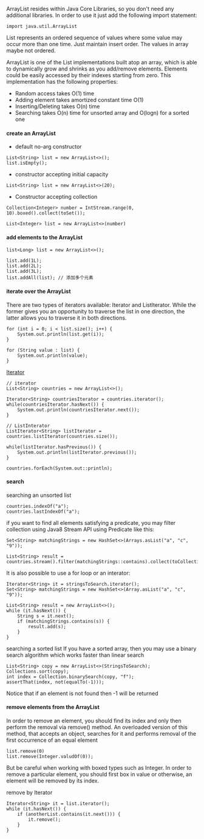 ArrayList resides within Java Core Libraries, so you don't need any additional libraries.
In order to use it just add the following import statement:

```import java.util.ArrayList```

List represents an ordered sequence of values where some value may occur more than one time.
Just maintain insert order. The values in array maybe not ordered.


ArrayList is one of the List implementations built atop an array, which is able to dynamically grow and shrinks 
as you add/remove elements. Elements could be easily accessed by their indexes starting from zero. This implementation
has the following properties:
* Random access takes O(1) time
* Adding element takes amortized constant time O(1)
* Inserting/Deleting takes O(n) time
* Searching takes O(n) time for unsorted array and O(logn) for a sorted one

#### create an  ArrayList
* default no-arg constructor
```aidl
List<String> list = new ArrayList<>();
list.isEmpty();
```
* constructor accepting initial capacity
```
List<String> list = new ArrayList<>(20);
```
* Constructor accepting collection
```aidl
Collection<Integer> number = IntStream.range(0, 10).boxed().collect(toSet());

List<Integer> list = new ArrayList<>(number)
```

#### add elements to the ArrayList
```aidl
list<Long> list = new ArrayList<>();

list.add(1L);
list.add(2L);
list.add(3L);
list.addAll(list); // 添加多个元素
```

#### iterate over the ArrayList
There are two types of iterators available: Iterator and ListIterator.
While the former gives you an opportunity to traverse the list in one direction, the latter allows you
to traverse it in both directions.

```aidl
for (int i = 0; i < list.size(); i++) {
    System.out.println(list.get(i));
}
```

```aidl
for (String value : list) {
    System.out.println(value);
}
```

[Iterator](https://www.baeldung.com/java-iterate-list)
```
// iterator
List<String> countries = new ArrayList<>();

Iterator<String> countriesIterator = countries.iterator();
while(countriesIterator.hasNext()) {
    System.out.println(countriesIterator.next());
}
```

```aidl
// ListInterator
ListIterator<String> listIterator = countries.listIterator(countries.size());

while(listIterator.hasPrevious()) {
    System.out.println(listIterator.previous());
}
```

```aidl
countries.forEach(System.out::println);
```

#### search 
searching an unsorted list
```
countries.indexOf("a");
countries.lastIndexOf("a");
```

if you want to find all elements satisfying a predicate, you may filter collection using Java8 Stream API
using Predicate like this:
```aidl
Set<String> matchingStrings = new HashSet<>(Arrays.asList("a", "c", "9"));

List<String> result = countries.stream().filter(matchingStrings::contains).collect(toCollection(ArrayList::new));
```

It is also possible to use a for loop or an interator:
```aidl
Iterator<String> it = stringsToSearch.iterator();
Set<String> matchingStrings = new HashSet<>(Array.asList("a", "c", "9"));

List<String> result = new ArrayList<>();
while (it.hasNext()) {
    String s = it.next();
    if (matchingStrings.contains(s)) {
        result.add(s);
    }
}
```

searching a sorted list
If you have a sorted array, then you may use a binary search algorithm which works faster than linear search
```aidl
List<String> copy = new ArrayList<>(StringsToSearch);
Collections.sort(copy);
int index = Collection.binarySearch(copy, "f");
assertThat(index, not(equalTo(-1)));
```
Notice that if an element is not found then -1 will be returned

#### remove elements from the ArrayList
In order to remove an element, you should find its index and only then perform the removal via remove() method.
An overloaded version of this method, that accepts an object, searches for it and performs removal of the first 
occurrence of an equal element
```aidl
list.remove(0)
list.remove(Integer.valudOf(0));
```
But be careful when working with boxed types such as Integer. In order to remove a particular element, you should
first box in value or otherwise, an element will be removed by its index.

remove by Iterator
```aidl
Iterator<String> it = list.iterator();
while (it.hasNext()) {
    if (anotherList.contains(it.next())) {
        it.remove();
    }
}
```